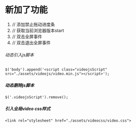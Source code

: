 # 新加了功能
1. // 添加禁止拖动进度条
2. // 获取当前浏览器版本start
3. // 双击全屏事件
4. // 双击退出全屏事件

###### 动态引入js脚本
`$('body').append('<script class="videojsScript" src="./assets/videojs/video.min.js"></script>');`
##### 动态删除js脚本
`$('.videojsScript').remove();`


##### 引入全局video css样式
`<link rel="stylesheet" href="./assets/videocss/video.css">`

